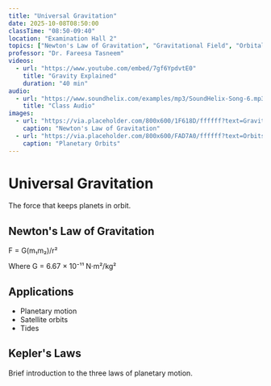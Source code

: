 ```yaml
---
title: "Universal Gravitation"
date: 2025-10-08T08:50:00
classTime: "08:50-09:40"
location: "Examination Hall 2"
topics: ["Newton's Law of Gravitation", "Gravitational Field", "Orbital Motion"]
professor: "Dr. Fareesa Tasneem"
videos:
  - url: "https://www.youtube.com/embed/7gf6YpdvtE0"
    title: "Gravity Explained"
    duration: "40 min"
audio:
  - url: "https://www.soundhelix.com/examples/mp3/SoundHelix-Song-6.mp3"
    title: "Class Audio"
images:
  - url: "https://via.placeholder.com/800x600/1F618D/ffffff?text=Gravity+Law"
    caption: "Newton's Law of Gravitation"
  - url: "https://via.placeholder.com/800x600/FAD7A0/ffffff?text=Orbits"
    caption: "Planetary Orbits"
---
```


# Universal Gravitation

The force that keeps planets in orbit.

## Newton's Law of Gravitation
F = G(m₁m₂)/r²

Where G = 6.67 × 10⁻¹¹ N·m²/kg²

## Applications
- Planetary motion
- Satellite orbits
- Tides

## Kepler's Laws
Brief introduction to the three laws of planetary motion.
